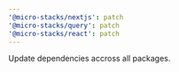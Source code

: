 ```yaml
---
'@micro-stacks/nextjs': patch
'@micro-stacks/query': patch
'@micro-stacks/react': patch
---
```


Update dependencies accross all packages.
